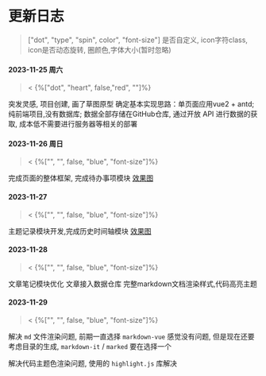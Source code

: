 # 更新日志

> ["dot", "type", "spin", color", "font-size"]
>  是否自定义, icon字符class, icon是否动态旋转, 圈颜色,字体大小(暂时忽略) 



<!-- 
#### 测速时间轴UI

>< {%["", "", true, "green", ""]%}

- ["", "", "green", ""]


#### 测速时间轴UI

>< {%["", "", true,"red", ""]%}

- ["", "", "red", ""]


#### 测速时间轴UI

>< {%["", "", true, "gray", ""]%}

- ["", "", "gray", ""]


#### 测速时间轴UI

>< {%["dot", "clock-circle-o", false, "blue", "font-size: 16px;"]%}

- ["dot", "clock-circle-o", "blue", "font-size: 16px;"]


 -->







#### 2023-11-25 周六

>< {%["dot", "heart", false,"red", ""]%}

突发灵感, 项目创建, 画了草图原型
确定基本实现思路：单页面应用vue2 + antd; 纯前端项目,没有数据库; 数据全部存储在GitHub仓库, 通过开放 API 进行数据的获取, 成本低不需要进行服务器等相关的部署

#### 2023-11-26 周日

>< {%["", "", false, "blue", "font-size"]%}

完成页面的整体框架, 完成待办事项模块 [效果图](https://gitcdn.xiaodongxier.com/obsidian/202311272349210.webp)



#### 2023-11-27

<!-- >< {%["dot", "alert", false, "", "font-size"]%} -->
>< {%["", "", false, "blue", "font-size"]%}

主题记录模块开发,完成历史时间轴模块 [效果图](https://gitcdn.xiaodongxier.com/obsidian/202311272352787.webp)



#### 2023-11-28

<!-- >< {%["dot", "bug", false, "blie", "font-size"]%} -->
>< {%["", "", false, "blue", "font-size"]%}

文章笔记模块优化
文章接入数据仓库
完整markdown文档渲染样式,代码高亮主题



#### 2023-11-29

>< {%["", "", false, "blue", "font-size"]%}

解决 `md` 文件渲染问题, 前期一直选择 `markdown-vue` 感觉没有问题, 但是现在还要考虑目录的生成, `markdown-it` / `marked` 要在选择一个

解决代码主题色渲染问题, 使用的 `highlight.js`  库解决






